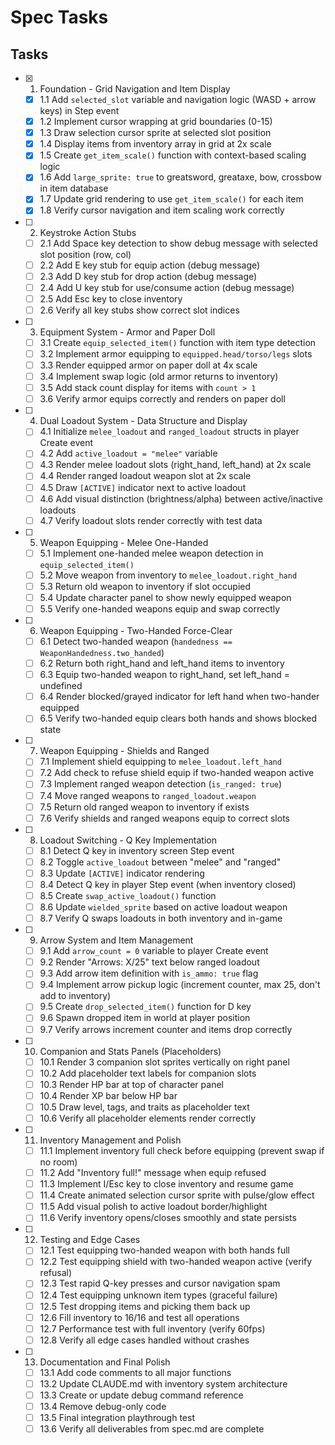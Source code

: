 # Spec Tasks

## Tasks

- [x] 1. Foundation - Grid Navigation and Item Display
  - [x] 1.1 Add `selected_slot` variable and navigation logic (WASD + arrow keys) in Step event
  - [x] 1.2 Implement cursor wrapping at grid boundaries (0-15)
  - [x] 1.3 Draw selection cursor sprite at selected slot position
  - [x] 1.4 Display items from inventory array in grid at 2x scale
  - [x] 1.5 Create `get_item_scale()` function with context-based scaling logic
  - [x] 1.6 Add `large_sprite: true` to greatsword, greataxe, bow, crossbow in item database
  - [x] 1.7 Update grid rendering to use `get_item_scale()` for each item
  - [x] 1.8 Verify cursor navigation and item scaling work correctly

- [ ] 2. Keystroke Action Stubs
  - [ ] 2.1 Add Space key detection to show debug message with selected slot position (row, col)
  - [ ] 2.2 Add E key stub for equip action (debug message)
  - [ ] 2.3 Add D key stub for drop action (debug message)
  - [ ] 2.4 Add U key stub for use/consume action (debug message)
  - [ ] 2.5 Add Esc key to close inventory
  - [ ] 2.6 Verify all key stubs show correct slot indices

- [ ] 3. Equipment System - Armor and Paper Doll
  - [ ] 3.1 Create `equip_selected_item()` function with item type detection
  - [ ] 3.2 Implement armor equipping to `equipped.head/torso/legs` slots
  - [ ] 3.3 Render equipped armor on paper doll at 4x scale
  - [ ] 3.4 Implement swap logic (old armor returns to inventory)
  - [ ] 3.5 Add stack count display for items with `count > 1`
  - [ ] 3.6 Verify armor equips correctly and renders on paper doll

- [ ] 4. Dual Loadout System - Data Structure and Display
  - [ ] 4.1 Initialize `melee_loadout` and `ranged_loadout` structs in player Create event
  - [ ] 4.2 Add `active_loadout = "melee"` variable
  - [ ] 4.3 Render melee loadout slots (right_hand, left_hand) at 2x scale
  - [ ] 4.4 Render ranged loadout weapon slot at 2x scale
  - [ ] 4.5 Draw `[ACTIVE]` indicator next to active loadout
  - [ ] 4.6 Add visual distinction (brightness/alpha) between active/inactive loadouts
  - [ ] 4.7 Verify loadout slots render correctly with test data

- [ ] 5. Weapon Equipping - Melee One-Handed
  - [ ] 5.1 Implement one-handed melee weapon detection in `equip_selected_item()`
  - [ ] 5.2 Move weapon from inventory to `melee_loadout.right_hand`
  - [ ] 5.3 Return old weapon to inventory if slot occupied
  - [ ] 5.4 Update character panel to show newly equipped weapon
  - [ ] 5.5 Verify one-handed weapons equip and swap correctly

- [ ] 6. Weapon Equipping - Two-Handed Force-Clear
  - [ ] 6.1 Detect two-handed weapon (`handedness == WeaponHandedness.two_handed`)
  - [ ] 6.2 Return both right_hand and left_hand items to inventory
  - [ ] 6.3 Equip two-handed weapon to right_hand, set left_hand = undefined
  - [ ] 6.4 Render blocked/grayed indicator for left hand when two-hander equipped
  - [ ] 6.5 Verify two-handed equip clears both hands and shows blocked state

- [ ] 7. Weapon Equipping - Shields and Ranged
  - [ ] 7.1 Implement shield equipping to `melee_loadout.left_hand`
  - [ ] 7.2 Add check to refuse shield equip if two-handed weapon active
  - [ ] 7.3 Implement ranged weapon detection (`is_ranged: true`)
  - [ ] 7.4 Move ranged weapons to `ranged_loadout.weapon`
  - [ ] 7.5 Return old ranged weapon to inventory if exists
  - [ ] 7.6 Verify shields and ranged weapons equip to correct slots

- [ ] 8. Loadout Switching - Q Key Implementation
  - [ ] 8.1 Detect Q key in inventory screen Step event
  - [ ] 8.2 Toggle `active_loadout` between "melee" and "ranged"
  - [ ] 8.3 Update `[ACTIVE]` indicator rendering
  - [ ] 8.4 Detect Q key in player Step event (when inventory closed)
  - [ ] 8.5 Create `swap_active_loadout()` function
  - [ ] 8.6 Update `wielded_sprite` based on active loadout weapon
  - [ ] 8.7 Verify Q swaps loadouts in both inventory and in-game

- [ ] 9. Arrow System and Item Management
  - [ ] 9.1 Add `arrow_count = 0` variable to player Create event
  - [ ] 9.2 Render "Arrows: X/25" text below ranged loadout
  - [ ] 9.3 Add arrow item definition with `is_ammo: true` flag
  - [ ] 9.4 Implement arrow pickup logic (increment counter, max 25, don't add to inventory)
  - [ ] 9.5 Create `drop_selected_item()` function for D key
  - [ ] 9.6 Spawn dropped item in world at player position
  - [ ] 9.7 Verify arrows increment counter and items drop correctly

- [ ] 10. Companion and Stats Panels (Placeholders)
  - [ ] 10.1 Render 3 companion slot sprites vertically on right panel
  - [ ] 10.2 Add placeholder text labels for companion slots
  - [ ] 10.3 Render HP bar at top of character panel
  - [ ] 10.4 Render XP bar below HP bar
  - [ ] 10.5 Draw level, tags, and traits as placeholder text
  - [ ] 10.6 Verify all placeholder elements render correctly

- [ ] 11. Inventory Management and Polish
  - [ ] 11.1 Implement inventory full check before equipping (prevent swap if no room)
  - [ ] 11.2 Add "Inventory full!" message when equip refused
  - [ ] 11.3 Implement I/Esc key to close inventory and resume game
  - [ ] 11.4 Create animated selection cursor sprite with pulse/glow effect
  - [ ] 11.5 Add visual polish to active loadout border/highlight
  - [ ] 11.6 Verify inventory opens/closes smoothly and state persists

- [ ] 12. Testing and Edge Cases
  - [ ] 12.1 Test equipping two-handed weapon with both hands full
  - [ ] 12.2 Test equipping shield with two-handed weapon active (verify refusal)
  - [ ] 12.3 Test rapid Q-key presses and cursor navigation spam
  - [ ] 12.4 Test equipping unknown item types (graceful failure)
  - [ ] 12.5 Test dropping items and picking them back up
  - [ ] 12.6 Fill inventory to 16/16 and test all operations
  - [ ] 12.7 Performance test with full inventory (verify 60fps)
  - [ ] 12.8 Verify all edge cases handled without crashes

- [ ] 13. Documentation and Final Polish
  - [ ] 13.1 Add code comments to all major functions
  - [ ] 13.2 Update CLAUDE.md with inventory system architecture
  - [ ] 13.3 Create or update debug command reference
  - [ ] 13.4 Remove debug-only code
  - [ ] 13.5 Final integration playthrough test
  - [ ] 13.6 Verify all deliverables from spec.md are complete
